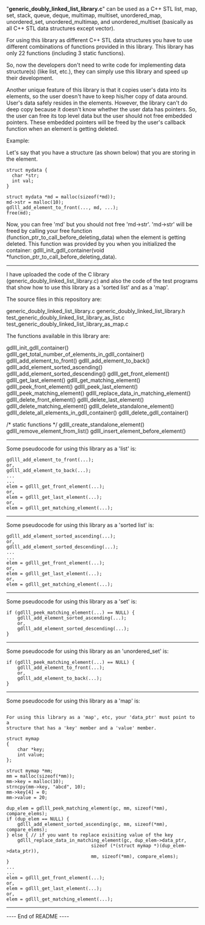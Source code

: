
"**generic_doubly_linked_list_library.c**" can be used as a C++ STL list, map, set,
stack, queue, deque, multimap, multiset, unordered_map, unordered_set,
unordered_multimap, and unordered_multiset (basically as all C++ STL data
structures except vector).

For using this library as different C++ STL data structures you have to use
different combinations of functions provided in this library. This library has
only 22 functions (including 3 static functions).

So, now the developers don't need to write code for implementing data
structure(s) (like list, etc.), they can simply use this library and speed up
their development.

Another unique feature of this library is that it copies user's data into its
elements, so the user doesn't have to keep his/her copy of data around. User's
data safely resides in the elements. However, the library can't do deep copy
because it doesn't know whether the user data has pointers. So, the user can
free its top level data but the user should not free embedded pointers. These
embedded pointers will be freed by the user's callback function when an element
is getting deleted.

Example:

Let's say that you have a structure (as shown below) that you are storing in the
element.

```
struct mydata {
  char *str;
  int val;
}

struct mydata *md = malloc(sizeof(*md));
md->str = malloc(10);
gdlll_add_element_to_front(..., md, ...);
free(md);
```

Now, you can free 'md' but you should not free 'md->str'. 'md->str' will be
freed by calling your free function (function_ptr_to_call_before_deleting_data)
when the element is getting deleted. This function was provided by you when you
initialized the container:
gdlll_init_gdll_container(void *function_ptr_to_call_before_deleting_data).

----------------------------------------

I have uploaded the code of the C library (generic_doubly_linked_list_library.c)
and also the code of the test programs that show how to use this library as a
'sorted list' and as a 'map'.

The source files in this repository are:

generic_doubly_linked_list_library.c
generic_doubly_linked_list_library.h
test_generic_doubly_linked_list_library_as_list.c
test_generic_doubly_linked_list_library_as_map.c

The functions available in this library are:

gdlll_init_gdll_container()
gdlll_get_total_number_of_elements_in_gdll_container()
gdlll_add_element_to_front()
gdlll_add_element_to_back()
gdlll_add_element_sorted_ascending()
gdlll_add_element_sorted_descending()
gdlll_get_front_element()
gdlll_get_last_element()
gdlll_get_matching_element()
gdlll_peek_front_element()
gdlll_peek_last_element()
gdlll_peek_matching_element()
gdlll_replace_data_in_matching_element()
gdlll_delete_front_element()
gdlll_delete_last_element()
gdlll_delete_matching_element()
gdlll_delete_standalone_element()
gdlll_delete_all_elements_in_gdll_container()
gdlll_delete_gdll_container()

/* static functions */
gdlll_create_standalone_element()
gdlll_remove_element_from_list()
gdlll_insert_element_before_element()

----------------------------------------

Some pseudocode for using this library as a 'list' is:

```
gdlll_add_element_to_front(...);
or,
gdlll_add_element_to_back(...);
...
...
elem = gdlll_get_front_element(...);
or,
elem = gdlll_get_last_element(...);
or,
elem = gdlll_get_matching_element(...);
```

----------------------------------------

Some pseudocode for using this library as a 'sorted list' is:

```
gdlll_add_element_sorted_ascending(...);
or,
gdlll_add_element_sorted_descending(...);
...
...
elem = gdlll_get_front_element(...);
or,
elem = gdlll_get_last_element(...);
or,
elem = gdlll_get_matching_element(...);
```

----------------------------------------

Some pseudocode for using this library as a 'set' is:

```
if (gdlll_peek_matching_element(...) == NULL) {
    gdlll_add_element_sorted_ascending(...);
    or,
    gdlll_add_element_sorted_descending(...);
}
```

----------------------------------------

Some pseudocode for using this library as an 'unordered_set' is:

```
if (gdlll_peek_matching_element(...) == NULL) {
    gdlll_add_element_to_front(...);
    or,
    gdlll_add_element_to_back(...);
}
```

----------------------------------------

Some pseudocode for using this library as a 'map' is:

```

For using this library as a 'map', etc, your 'data_ptr' must point to a
structure that has a 'key' member and a 'value' member.

struct mymap
{
    char *key;
    int value;
};

struct mymap *mm;
mm = malloc(sizeof(*mm));
mm->key = malloc(10);
strncpy(mm->key, "abcd", 10);
mm->key[4] = 0;
mm->value = 20;

dup_elem = gdlll_peek_matching_element(gc, mm, sizeof(*mm), compare_elems);
if (dup_elem == NULL) {
    gdlll_add_element_sorted_ascending(gc, mm, sizeof(*mm), compare_elems);
} else { // if you want to replace exisiting value of the key
    gdlll_replace_data_in_matching_element(gc, dup_elem->data_ptr,
                               sizeof (*(struct mymap *)(dup_elem->data_ptr)),
                               mm, sizeof(*mm), compare_elems);
}
...
...
elem = gdlll_get_front_element(...);
or,
elem = gdlll_get_last_element(...);
or,
elem = gdlll_get_matching_element(...);
```

----------------------------------------

---- End of README ----
